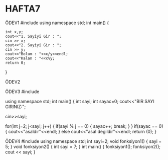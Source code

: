 # HAFTA7




ÖDEV1 
#include <iostream>
using namespace std;
int main()
{

    int x,y;
    cout<<"1. Sayiyi Gir : ";
    cin >> x;
    cout<<"2. Sayiyi Gir : ";
    cin >> y;
    cout<<"Bolum : "<<x/y<<endl;
    cout<<"Kalan : "<<x%y;
    return 0;
}

  
  
  ÖDEV2
  
  
  
  
  
  
  
  
  ÖDEV3
  #include<iostream>

using namespace std;
int main()
{
  int sayi;
  int sayac=0;
  cout<<"BIR SAYI GIRINIZ:";

  cin>>sayi;

 for(int j=2; j<sayi; j++)
     {
      if(sayi % j == 0)
         {
          sayac++;
          break;
         }
     }
  if(sayac == 0)
     {
      cout<<"asaldir"<<endl;
     }
 else
      cout<<"asal degildir"<<endl;
 return (0);
}        
                                  
                                  
                                  
                                  
                                  
                                  

                                  
                                  
ÖDEV4
#include <iostream>
using namespace std;
int sayi=2;
void fonksiyon1()
{
     sayi = 5;
}
void fonksiyon2()
{
    int sayi = 7;
    }
int main()
{ fonksiyon1();
fonksiyon2();
cout << sayi;
}
                                  
